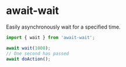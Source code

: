 # await-wait

Easily asynchronously wait for a specified time.

```typescript
import { wait } from 'await-wait';

await wait(1000);
// One second has passed
await doAction();
```